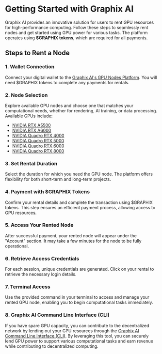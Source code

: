 <!DOCTYPE html>
<html lang="en">
<head>
  <meta charset="UTF-8">
  <meta name="viewport" content="width=device-width, initial-scale=1.0">
</head>
<body>

  <h1>Getting Started with Graphix AI</h1>

  <p>Graphix AI provides an innovative solution for users to rent GPU resources for high-performance computing. Follow these steps to seamlessly rent nodes and get started using GPU power for various tasks. The platform operates using <strong>$GRAPHIX tokens</strong>, which are required for all payments.</p>

  <h2>Steps to Rent a Node</h2>

  <h3>1. Wallet Connection</h3>
  <p>Connect your digital wallet to the <a href="https://app.graphix-ai.io">Graphix AI's GPU Nodes Platform</a>. You will need $GRAPHIX tokens to complete any payments for rentals.</p>

  <h3>2. Node Selection</h3>
  <p>Explore available GPU nodes and choose one that matches your computational needs, whether for rendering, AI training, or data processing. Available GPUs include:
    <ul>
      <li><a href="https://app.graphix-ai.io">NVIDIA RTX A5500</a></li>
      <li><a href="https://app.graphix-ai.io">NVIDIA RTX A6000</a></li>
      <li><a href="https://app.graphix-ai.io">NVIDIA Quadro RTX 4000</a></li>
      <li><a href="https://app.graphix-ai.io">NVIDIA Quadro RTX 5000</a></li>
      <li><a href="https://app.graphix-ai.io">NVIDIA Quadro RTX 6000</a></li>
      <li><a href="https://app.graphix-ai.io">NVIDIA Quadro RTX 8000</a></li>
    </ul>
  </p>

  <h3>3. Set Rental Duration</h3>
  <p>Select the duration for which you need the GPU node. The platform offers flexibility for both short-term and long-term projects.</p>

  <h3>4. Payment with $GRAPHIX Tokens</h3>
  <p>Confirm your rental details and complete the transaction using $GRAPHIX tokens. This step ensures an efficient payment process, allowing access to GPU resources.</p>

  <h3>5. Access Your Rented Node</h3>
  <p>After successful payment, your rented node will appear under the "Account" section. It may take a few minutes for the node to be fully operational.</p>

  <h3>6. Retrieve Access Credentials</h3>
  <p>For each session, unique credentials are generated. Click on your rental to retrieve the necessary login details.</p>

  <h3>7. Terminal Access</h3>
  <p>Use the provided command in your terminal to access and manage your rented GPU node, enabling you to begin computational tasks immediately.</p>

  <h3>8. Graphix AI Command Line Interface (CLI)</h3>
  <p>If you have spare GPU capacity, you can contribute to the decentralized network by lending out your GPU resources through the <a href="https://github.com/GraphixAIErc/Graphix-AI-Command-Line-Interface-CLI-">Graphix AI Command Line Interface (CLI)</a>. By leveraging this tool, you can securely lend GPU power to support various computational tasks and earn revenue while contributing to decentralized computing.</p>

</body>
</html>
